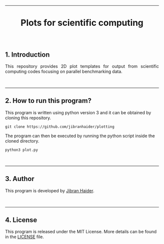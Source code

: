 <hr>

<h1><p align="center"> Plots for scientific computing
</p></h1>

<br/>

## 1. Introduction

<p align="justify">
This repository provides 2D plot templates for output from scientific computing codes focusing on parallel benchmarking data.
</p>


<br/>
<hr>

## 2. How to run this program?

This program is written using python version 3 and it can be obtained by cloning this repository.
```
git clone https://github.com/jibranhaider/plotting
```

The program can then be executed by running the python script inside the cloned directory.
```
python3 plot.py
```

<br/>
<hr>

## 3. Author
This program is developed by [Jibran Haider](http://jibranhaider.com/).


<br/>
<hr>

## 4. License
This program is released under the MIT License. More details can be found in the [LICENSE](LICENSE) file.
